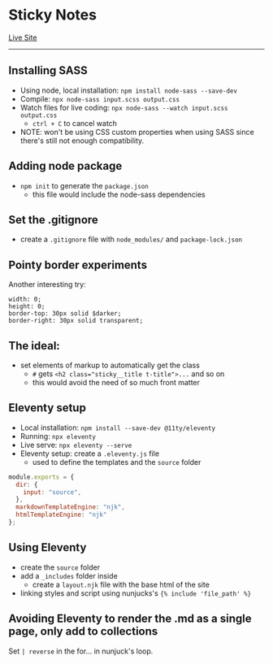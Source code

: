 # Sticky Notes

[Live Site](https://gabysantosw.github.io/\sticky-sync\_site\index.html)

---

## Installing SASS
- Using node, local installation: `npm install node-sass --save-dev`
- Compile: `npx node-sass input.scss output.css`
- Watch files for live coding: `npx node-sass --watch input.scss output.css`
  - `ctrl + C` to cancel watch
- NOTE: won't be using CSS custom properties when using SASS since there's still not enough compatibility.

## Adding node package
- `npm init` to generate the `package.json`
  - this file would include the node-sass dependencies

## Set the .gitignore
- create a `.gitignore` file with `node_modules/` and `package-lock.json`

## Pointy border experiments
Another interesting try:
```
width: 0;
height: 0;
border-top: 30px solid $darker;
border-right: 30px solid transparent;
```

## The ideal:
- set elements of markup to automatically get the class
  - `#` gets `<h2 class="sticky__title t-title">...` and so on
  - this would avoid the need of so much front matter

## Eleventy setup
- Local installation: `npm install --save-dev @11ty/eleventy`
- Running: `npx eleventy`
- Live serve: `npx eleventy --serve`
- Eleventy setup: create a `.eleventy.js` file
  - used to define the templates and the `source` folder
```js
module.exports = {
  dir: {
    input: "source",
  },
  markdownTemplateEngine: "njk",
  htmlTemplateEngine: "njk"
};
```

## Using Eleventy
- create the `source` folder
- add a `_includes` folder inside
  - create a `layout.njk` file with the base html of the site
- linking styles and script using nunjucks's `{% include 'file_path' %}`

## Avoiding Eleventy to render the .md as a single page, only add to collections
Set `| reverse` in the for... in nunjuck's loop.
